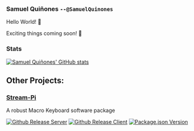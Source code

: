 ### Samuel Quiñones `--@SamuelQuinones`

Hello World! 👋

Exciting things coming soon! 👀

<!--
**SamuelQuinones/SamuelQuinones** is a ✨ _special_ ✨ repository because its `README.md` (this file) appears on your GitHub profile.

Here are some ideas to get you started:

- 🔭 I’m currently working on ...
- 🌱 I’m currently learning ...
- 👯 I’m looking to collaborate on ...
- 🤔 I’m looking for help with ...
- 💬 Ask me about ...
- 📫 How to reach me: ...
- 😄 Pronouns: ...
- ⚡ Fun fact: ...
-->

### Stats

[![Samuel Quiñones' GitHub stats](https://github-readme-stats.vercel.app/api?username=SamuelQuinones&theme=vue-dark&count_private=true)](https://github.com/anuraghazra/github-readme-stats)

## Other Projects:

### [Stream-Pi](https://github.com/stream-pi)

A robust Macro Keyboard software package

[![Github Release Server](https://img.shields.io/github/v/release/stream-pi/server?color=blue&include_prereleases&label=Server&logo=java&style=for-the-badge)](https://github.com/stream-pi/server) [![Github Release Client](https://img.shields.io/github/v/release/stream-pi/client?color=blue&include_prereleases&label=client&logo=java&style=for-the-badge)](https://github.com/stream-pi/client) [![Package.json Version](https://img.shields.io/github/package-json/v/stream-pi/website?color=blue&label=Website&logo=react&style=for-the-badge)](https://github.com/stream-pi/website)
